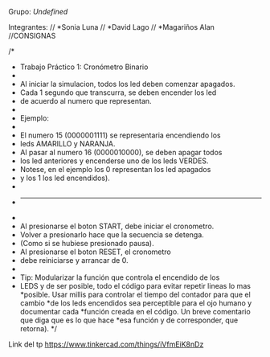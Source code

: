 
 Grupo: _Undefined_

 Integrantes: 
 // *Sonia Luna
 // *David Lago
//  *Magariños Alan
//CONSIGNAS

/*
 *	Trabajo Práctico 1: Cronómetro Binario
 *
 *	Al iniciar la simulacion, todos los led deben comenzar apagados.
 *	Cada 1 segundo que transcurra, se deben encender los led
 *	de acuerdo al numero que representan.
 *
 *	Ejemplo:
 *
 *	El numero 15 (0000001111) se representaria encendiendo los
 *	leds AMARILLO y NARANJA.
 *	Al pasar al numero 16 (0000010000), se deben apagar todos
 *	los led anteriores y encenderse uno de los leds VERDES.
 *	Notese, en el ejemplo los 0 representan los led apagados
 *	y los 1 los led encendidos).
 *
 *	-------------------------------------------------------
 *
 *	Al presionarse el boton START, debe iniciar el cronometro.
 *	Volver a presionarlo hace que la secuencia se detenga.
 *  (Como si se hubiese presionado pausa).
 *	Al presionarse el boton RESET, el cronometro
 *	debe reiniciarse y arrancar de 0.
 *
 *	Tip: Modularizar la función que controla el encendido de los
 *	LEDS y de ser posible, todo el código para evitar repetir lineas lo mas
 *posible. Usar millis para controlar el tiempo del contador para que el cambio
 *de los leds encendidos sea perceptible para el ojo humano y documentar cada
 *función creada en el código. Un breve comentario que diga que es lo que hace
 *esa función y de corresponder, que retorna).
 */
 
Link del tp https://www.tinkercad.com/things/iVfmEiK8nDz
